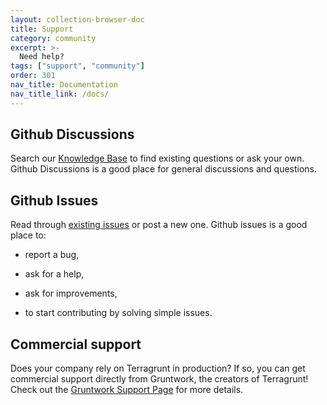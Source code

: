 ```yaml
---
layout: collection-browser-doc
title: Support
category: community
excerpt: >-
  Need help?
tags: ["support", "community"]
order: 301
nav_title: Documentation
nav_title_link: /docs/
---
```


## Github Discussions

Search our [Knowledge Base](https://github.com/tnn-gruntwork-io/knowledge-base/discussions) to find existing questions or ask your own. Github Discussions is a good place for general discussions and questions.

## Github Issues

Read through [existing issues](https://github.com/tnn-gruntwork-io/terragrunt/issues) or post a new one. Github issues is a good place to:

- report a bug,

- ask for a help,

- ask for improvements,

- to start contributing by solving simple issues.

## Commercial support

Does your company rely on Terragrunt in production? If so, you can get commercial support directly from Gruntwork, the creators of Terragrunt! Check out the [Gruntwork Support Page](https://gruntwork.io/support) for more details.
